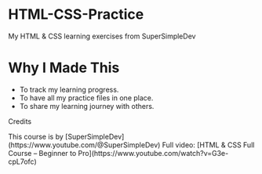 # HTML-CSS-Practice
My HTML &amp; CSS learning exercises from SuperSimpleDev

# Why I Made This
- To track my learning progress.
- To have all my practice files in one place.
- To share my learning journey with others.

<p>Credits<p></p>
<p></p>This course is by [SuperSimpleDev](https://www.youtube.com/@SuperSimpleDev)  
Full video: [HTML & CSS Full Course – Beginner to Pro](https://www.youtube.com/watch?v=G3e-cpL7ofc)</p>
